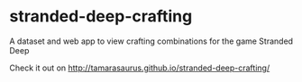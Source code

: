 # stranded-deep-crafting

A dataset and web app to view crafting combinations for the game Stranded Deep

Check it out on http://tamarasaurus.github.io/stranded-deep-crafting/